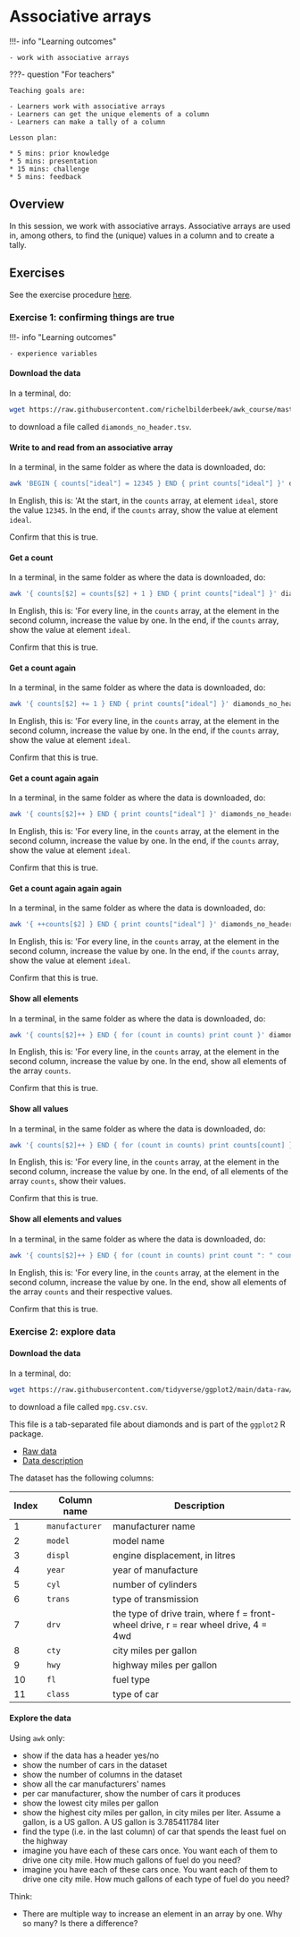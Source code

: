 # Associative arrays

!!!- info "Learning outcomes"

    - work with associative arrays

???- question "For teachers"

    Teaching goals are:

    - Learners work with associative arrays
    - Learners can get the unique elements of a column
    - Learners can make a tally of a column

    Lesson plan:

    * 5 mins: prior knowledge
    * 5 mins: presentation
    * 15 mins: challenge
    * 5 mins: feedback

## Overview

In this session, we work with associative arrays.
Associative arrays are used in, among others,
to find the (unique) values in a column and to create a tally.

## Exercises

See the exercise procedure [here](../misc/exercise_procedure.md).

### Exercise 1: confirming things are true

!!!- info "Learning outcomes"

    - experience variables

#### Download the data

In a terminal, do:

```bash
wget https://raw.githubusercontent.com/richelbilderbeek/awk_course/master/data/diamonds_no_header.tsv
```

to download a file called `diamonds_no_header.tsv`.

#### Write to and read from an associative array

In a terminal, in the same folder as where the data is downloaded, do:

```bash
awk 'BEGIN { counts["ideal"] = 12345 } END { print counts["ideal"] }' diamonds_no_header.tsv
```

In English, this is: 'At the start, in the `counts` array, at element `ideal`,
store the value `12345`. In the end, if the `counts` array, show the
value at element `ideal`.

Confirm that this is true.

#### Get a count

In a terminal, in the same folder as where the data is downloaded, do:

```bash
awk '{ counts[$2] = counts[$2] + 1 } END { print counts["ideal"] }' diamonds_no_header.tsv
```

In English, this is: 'For every line, in the `counts` array,
at the element in the second column, increase the value by one.
In the end, if the `counts` array, show the
value at element `ideal`.

Confirm that this is true.

#### Get a count again

In a terminal, in the same folder as where the data is downloaded, do:

```bash
awk '{ counts[$2] += 1 } END { print counts["ideal"] }' diamonds_no_header.tsv
```

In English, this is: 'For every line, in the `counts` array,
at the element in the second column, increase the value by one.
In the end, if the `counts` array, show the
value at element `ideal`.

Confirm that this is true.

#### Get a count again again

In a terminal, in the same folder as where the data is downloaded, do:

```bash
awk '{ counts[$2]++ } END { print counts["ideal"] }' diamonds_no_header.tsv
```

In English, this is: 'For every line, in the `counts` array,
at the element in the second column, increase the value by one.
In the end, if the `counts` array, show the
value at element `ideal`.

Confirm that this is true.

#### Get a count again again again

In a terminal, in the same folder as where the data is downloaded, do:

```bash
awk '{ ++counts[$2] } END { print counts["ideal"] }' diamonds_no_header.tsv
```

In English, this is: 'For every line, in the `counts` array,
at the element in the second column, increase the value by one.
In the end, if the `counts` array, show the
value at element `ideal`.

Confirm that this is true.

#### Show all elements

In a terminal, in the same folder as where the data is downloaded, do:

```bash
awk '{ counts[$2]++ } END { for (count in counts) print count }' diamonds_no_header.tsv
```

In English, this is: 'For every line, in the `counts` array,
at the element in the second column, increase the value by one.
In the end, show all elements of the array `counts`.

Confirm that this is true.

#### Show all values

In a terminal, in the same folder as where the data is downloaded, do:

```bash
awk '{ counts[$2]++ } END { for (count in counts) print counts[count] }' diamonds_no_header.tsv
```

In English, this is: 'For every line, in the `counts` array,
at the element in the second column, increase the value by one.
In the end, of all elements of the array `counts`, show their values.

Confirm that this is true.

#### Show all elements and values

In a terminal, in the same folder as where the data is downloaded, do:

```bash
awk '{ counts[$2]++ } END { for (count in counts) print count ": " counts[count] }' diamonds_no_header.tsv
```

In English, this is: 'For every line, in the `counts` array,
at the element in the second column, increase the value by one.
In the end, show all elements of the array `counts` and their respective values.

Confirm that this is true.

### Exercise 2: explore data

#### Download the data

In a terminal, do:

```bash
wget https://raw.githubusercontent.com/tidyverse/ggplot2/main/data-raw/mpg.csv
```

to download a file called `mpg.csv.csv`.

This file is a tab-separated file about diamonds and
is part of the `ggplot2` R package.

* [Raw data](https://raw.githubusercontent.com/tidyverse/ggplot2/main/data-raw/mpg.csv)
* [Data description](https://ggplot2.tidyverse.org/reference/diamonds.html)

The dataset has the following columns:

Index|Column name   |Description
-----|--------------|-----------------
 1   |`manufacturer`|manufacturer name
 2   |`model`       |model name
 3   |`displ`       |engine displacement, in litres
 4   |`year`        |year of manufacture
 5   |`cyl`         |number of cylinders
 6   |`trans`       |type of transmission
 7   |`drv`         |the type of drive train, where f = front-wheel drive, r = rear wheel drive, 4 = 4wd
 8   |`cty`         |city miles per gallon
 9   |`hwy`         |highway miles per gallon
10   |`fl`          |fuel type
11   |`class`       |type of car

#### Explore the data

Using `awk` only:

* show if the data has a header yes/no
* show the number of cars in the dataset
* show the number of columns in the dataset
* show all the car manufacturers' names
* per car manufacturer, show the number of cars it produces
* show the lowest city miles per gallon
* show the highest city miles per gallon, in city miles per liter.
  Assume a gallon, is a US gallon. A US gallon is 3.785411784 liter
* find the type (i.e. in the last column) of car that spends the least fuel on the highway
* imagine you have each of these cars once. You want each of them to
  drive one city mile. How much gallons of fuel do you need?
* imagine you have each of these cars once. You want each of them to
  drive one city mile. How much gallons of each type of fuel do you need?

Think:

* There are multiple way to increase an element in an array by one.
  Why so many? Is there a difference?
